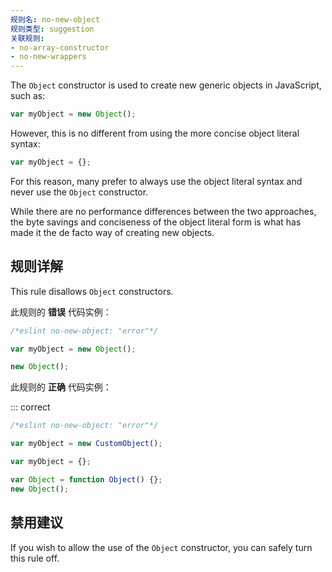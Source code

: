 ```yaml
---
规则名: no-new-object
规则类型: suggestion
关联规则:
- no-array-constructor
- no-new-wrappers
---
```



The `Object` constructor is used to create new generic objects in JavaScript, such as:

```js
var myObject = new Object();
```

However, this is no different from using the more concise object literal syntax:

```js
var myObject = {};
```

For this reason, many prefer to always use the object literal syntax and never use the `Object` constructor.

While there are no performance differences between the two approaches, the byte savings and conciseness of the object literal form is what has made it the de facto way of creating new objects.

## 规则详解

This rule disallows `Object` constructors.

此规则的 **错误** 代码实例：



```js
/*eslint no-new-object: "error"*/

var myObject = new Object();

new Object();
```

此规则的 **正确** 代码实例：

::: correct

```js
/*eslint no-new-object: "error"*/

var myObject = new CustomObject();

var myObject = {};

var Object = function Object() {};
new Object();
```

## 禁用建议

If you wish to allow the use of the `Object` constructor, you can safely turn this rule off.
